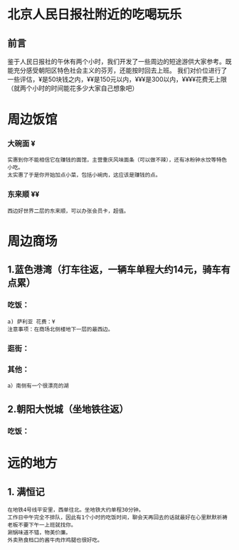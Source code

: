 # 北京人民日报社附近的吃喝玩乐

## 前言
鉴于人民日报社的午休有两个小时，我们开发了一些周边的短途游供大家参考。既能充分感受朝阳区特色社会主义的芬芳，还能按时回去上班。
我们对价位进行了一些评估，¥是50块钱之内，¥¥是150元以内，¥¥¥是300以内，¥¥¥¥花费无上限（就两个小时的时间能花多少大家自己想象吧）


# 周边饭馆
### 大碗面 ¥
    实惠到你不能相信它在赚钱的面馆，主营重庆风味面条（可以做不辣），还有冰粉钟水饺等特色小吃。
    太实惠了于是你开始加点小菜，包括小碗肉，这应该是赚钱的点。
    
### 东来顺 ¥¥
    西边好世界二层的东来顺，可以办张会员卡，超值。

# 周边商场
## 1.蓝色港湾（打车往返，一辆车单程大约14元，骑车有点累）
###    吃饭：
    a) 萨利亚 花费：¥
    注意事项：在商场北侧楼地下一层的最西边。
###    逛街：
###    其他：
    a）南侧有一个很漂亮的湖

## 2.朝阳大悦城（坐地铁往返）
###   吃饭：

# 远的地方
## 1. 满恒记
    在地铁4号线平安里，西单往北。坐地铁大约单程30分钟。
    工作日中午完全不排队，因此有1个小时的吃饭时间，聊会天再回去的话就最好在心里默默祈祷老板不要下午一上班就找你。
    涮锅味道不错，物美价廉。
    外卖熟食档口的酱牛肉炸鸡腿也很好吃。
        
